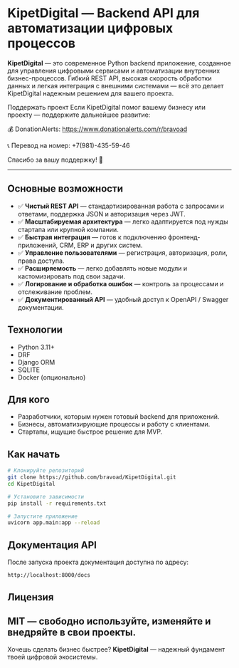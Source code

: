 
# KipetDigital — Backend API для автоматизации цифровых процессов

**KipetDigital** — это современное Python backend приложение, созданное для управления цифровыми сервисами и автоматизации внутренних бизнес-процессов. Гибкий REST API, высокая скорость обработки данных и легкая интеграция с внешними системами — всё это делает KipetDigital надежным решением для вашего проекта.

Поддержать проект
Если KipetDigital помог вашему бизнесу или проекту — поддержите дальнейшее развитие:

💰 DonationAlerts: https://www.donationalerts.com/r/bravoad

📞 Перевод на номер: +7(981)-435-59-46

Спасибо за вашу поддержку! 🙌

---
## Основные возможности

* ✅ **Чистый REST API** — стандартизированная работа с запросами и ответами, поддержка JSON и авторизация через JWT.
* ✅ **Масштабируемая архитектура** — легко адаптируется под нужды стартапа или крупной компании.
* ✅ **Быстрая интеграция** — готов к подключению фронтенд-приложений, CRM, ERP и других систем.
* ✅ **Управление пользователями** — регистрация, авторизация, роли, права доступа.
* ✅ **Расширяемость** — легко добавлять новые модули и кастомизировать под свои задачи.
* ✅ **Логирование и обработка ошибок** — контроль за процессами и отслеживание проблем.
* ✅ **Документированный API** — удобный доступ к OpenAPI / Swagger документации.

## Технологии

* Python 3.11+
* DRF
* Django ORM
* SQLITE
* Docker (опционально)

## Для кого

* Разработчики, которым нужен готовый backend для приложений.
* Бизнесы, автоматизирующие процессы и работу с клиентами.
* Стартапы, ищущие быстрое решение для MVP.

## Как начать

```bash
# Клонируйте репозиторий
git clone https://github.com/bravoad/KipetDigital.git
cd KipetDigital

# Установите зависимости
pip install -r requirements.txt

# Запустите приложение
uvicorn app.main:app --reload
```

## Документация API

После запуска проекта документация доступна по адресу:

```
http://localhost:8000/docs
```

## Лицензия

MIT — свободно используйте, изменяйте и внедряйте в свои проекты.
---
Хочешь сделать бизнес быстрее? **KipetDigital** — надежный фундамент твоей цифровой экосистемы.
